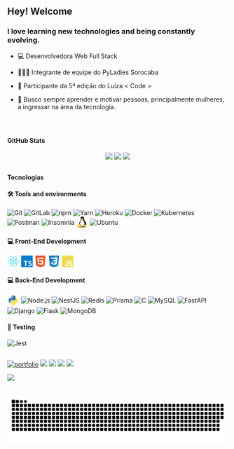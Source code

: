 <!--img width=100% src="https://capsule-render.vercel.app/api?type=waving&color=33a0ff&height=120&section=header"/-->

## Hey! Welcome
### I love learning new technologies and being constantly evolving.</h3>

<div>

- 💻 Desenvolvedora Web Full Stack

- 👩🏻‍💻 Integrante de equipe do PyLadies Sorocaba

- 💙 Participante da 5ª edição do Luiza < Code >

- 💬 Busco sempre aprender e motivar pessoas, principalmente mulheres, a ingressar na área da tecnologia.
<br />
</div>
  
<!--img alt="Pythocat" width=12% src="https://user-images.githubusercontent.com/62856269/199364542-2f206ef0-a3ea-4a58-9658-5e8e3397d5b7.png"/-->

##

<!-- GITHUB STATS -->
#### GitHub Stats
<div align="center">
  <img height="180em" src="https://github-readme-stats.vercel.app/api?username=JosianeCMagalhaes&show_icons=true&theme=tokyonight&include_all_commits=true"/>
  <img height="180em" src="https://github-readme-stats.vercel.app/api/top-langs/?username=JosianeCMagalhaes&layout=compact&langs_count=18&theme=tokyonight&include_all_commits=true"/>
  <img height="180em" src="https://github-readme-streak-stats.herokuapp.com/?user=JosianeCMagalhaes&theme=tokyonight"/>
<!-- TEMAS: github_dark, dark, radical, tokyonight, highcontrast, dracula, merko, gruvbox, onedark, omni, aura_dark -->
</div>

##

<!-- TECNOLOGIAS -->
#### Tecnologias
#### :hammer_and_wrench: Tools and environments
<div style="display: inline_block">
  <img align="center" alt="Git" title="Git" height="27" width="27" src="https://www.vectorlogo.zone/logos/git-scm/git-scm-icon.svg">
  <img align="center" alt="GitLab" title="GitLab" height="27" width="27" src="https://cdn.jsdelivr.net/gh/devicons/devicon/icons/gitlab/gitlab-original-wordmark.svg">
  <img align="center" alt="npm" title="npm" height="32" width="32" src="https://cdn.jsdelivr.net/gh/devicons/devicon/icons/npm/npm-original-wordmark.svg">
  <img align="center" alt="Yarn" title="Yarn" height="50" width="50" src="https://cdn.jsdelivr.net/gh/devicons/devicon/icons/yarn/yarn-original-wordmark.svg">
  <img align="center" alt="Heroku" title="Heroku" height="27" width="27" src="https://cdn.jsdelivr.net/gh/devicons/devicon/icons/heroku/heroku-plain.svg">
  <img align="center" alt="Docker" title="Docker" height="32" width="32" src="https://cdn.jsdelivr.net/gh/devicons/devicon/icons/docker/docker-original.svg">
  <img align="center" alt="Kubernetes" title="Kubernetes" height="32" width="32" src="https://cdn.jsdelivr.net/gh/devicons/devicon/icons/kubernetes/kubernetes-plain-wordmark.svg">
  <img align="center" alt="Postman" title="Postman" height="27" width="27" src="https://www.vectorlogo.zone/logos/getpostman/getpostman-icon.svg">
  <img align="center" alt="Insomnia" title="Insomnia" height="27" width="27" src="https://raw.githubusercontent.com/get-icon/geticon/fc0f660daee147afb4a56c64e12bde6486b73e39/icons/insomnia.svg">
  <img align="center" alt="Linux" title="Linux" height="27" width="27" src="https://raw.githubusercontent.com/devicons/devicon/master/icons/linux/linux-original.svg">
  <img align="center" alt="Ubuntu" title="Ubuntu" height="27" width="27" src="https://www.vectorlogo.zone/logos/ubuntu/ubuntu-icon.svg">
</div>
  
#### :computer: Front-End Development
<div style="display: inline_block">
  <img align="center" alt="React" title="React" height="27" width="27" src="https://raw.githubusercontent.com/devicons/devicon/master/icons/react/react-original.svg">
  <img align="center" alt="TypeScript" title="TypeScript" height="27" width="27" src="https://raw.githubusercontent.com/devicons/devicon/master/icons/typescript/typescript-plain.svg">
  <img align="center" alt="HTML" title="HTML" height="27" width="27" src="https://raw.githubusercontent.com/devicons/devicon/master/icons/html5/html5-original.svg">
  <img align="center" alt="CSS" title="CSS" height="27" width="27" src="https://raw.githubusercontent.com/devicons/devicon/master/icons/css3/css3-original.svg">
  <img align="center" alt="JavaScript" title="JavaScript" height="27" width="27" src="https://raw.githubusercontent.com/devicons/devicon/master/icons/javascript/javascript-plain.svg">
</div>
  
#### :computer: Back-End Development
<div style="display: inline_block">
  <img align="center" alt="Python" title="Python" height="27" width="27" src="https://raw.githubusercontent.com/devicons/devicon/master/icons/python/python-original.svg">
  <img align="center" alt="Node.js" title="Node.js" height="27" width="27" src="https://cdn.jsdelivr.net/gh/devicons/devicon/icons/nodejs/nodejs-original.svg">
  <img align="center" alt="NestJS" title="NestJS" height="50" width="50" src="https://cdn.jsdelivr.net/gh/devicons/devicon/icons/nestjs/nestjs-plain-wordmark.svg">
  <img align="center" alt="Redis" title="Redis" height="27" width="27" src="https://cdn.jsdelivr.net/gh/devicons/devicon/icons/redis/redis-original-wordmark.svg">
  <img align="center" alt="Prisma" title="Prisma" height="27" width="27" src="https://avatars.githubusercontent.com/u/17219288?s=200&v=4">
  <img align="center" alt="C" title="C" height="27" width="27" src="https://cdn.jsdelivr.net/gh/devicons/devicon/icons/c/c-original.svg">
  <img align="center" alt="MySQL" title="MySQL" height="27" width="27" src="https://cdn.jsdelivr.net/gh/devicons/devicon/icons/mysql/mysql-original.svg">
  <img align="center" alt="FastAPI" title="FastAPI" height="81" width="81" src="https://cdn.jsdelivr.net/gh/devicons/devicon/icons/fastapi/fastapi-original-wordmark.svg">
  <img align="center" alt="Django" title="Django" height="56" width="56" src="https://cdn.jsdelivr.net/gh/devicons/devicon/icons/django/django-plain-wordmark.svg">
  <img align="center" alt="Flask" title="Flask" height="56" width="56" src="https://cdn.jsdelivr.net/gh/devicons/devicon/icons/flask/flask-original-wordmark.svg">
  <img align="center" alt="MongoDB" title="MongoDB" height="27" width="27" src="https://cdn.jsdelivr.net/gh/devicons/devicon/icons/mongodb/mongodb-original.svg">
</div>
  
#### :test_tube: Testing
<div style="display: inline_block">
  <img align="center" alt="Jest" title="Jest" height="27" width="27" src="https://cdn.jsdelivr.net/gh/devicons/devicon/icons/jest/jest-plain.svg">
</div>
  
<!--div style="display: inline_block">
  <img align="center" alt="Python" title="Python" height="27" width="27" src="https://raw.githubusercontent.com/devicons/devicon/master/icons/python/python-original.svg">
  <img align="center" alt="Django" title="Django" height="50" width="50" src="https://cdn.jsdelivr.net/gh/devicons/devicon/icons/django/django-plain-wordmark.svg">
  <img align="center" alt="Flask" title="Flask" height="50" width="50" src="https://cdn.jsdelivr.net/gh/devicons/devicon/icons/flask/flask-original-wordmark.svg">
  <img align="center" alt="FastAPI" title="FastAPI" height="50" width="50" src="https://cdn.jsdelivr.net/gh/devicons/devicon/icons/fastapi/fastapi-original-wordmark.svg">
  <img align="center" alt="Docker" title="Docker" height="32" width="32" src="https://cdn.jsdelivr.net/gh/devicons/devicon/icons/docker/docker-original.svg">
  <img align="center" alt="Kubernetes" title="Kubernetes" height="32" width="32" src="https://cdn.jsdelivr.net/gh/devicons/devicon/icons/kubernetes/kubernetes-plain-wordmark.svg">
  <img align="center" alt="Git" title="Git" height="27" width="27" src="https://www.vectorlogo.zone/logos/git-scm/git-scm-icon.svg">
  <img align="center" alt="GitLab" title="GitLab" height="27" width="27" src="https://cdn.jsdelivr.net/gh/devicons/devicon/icons/gitlab/gitlab-original-wordmark.svg">
  <img align="center" alt="Heroku" title="Heroku" height="27" width="27" src="https://cdn.jsdelivr.net/gh/devicons/devicon/icons/heroku/heroku-plain.svg">
  <img align="center" alt="Insomnia" title="Insomnia" height="27" width="27" src="https://raw.githubusercontent.com/get-icon/geticon/fc0f660daee147afb4a56c64e12bde6486b73e39/icons/insomnia.svg">
  <img align="center" alt="Linux" title="Linux" height="27" width="27" src="https://raw.githubusercontent.com/devicons/devicon/master/icons/linux/linux-original.svg">
  <img align="center" alt="MongoDB" title="MongoDB" height="27" width="27" src="https://cdn.jsdelivr.net/gh/devicons/devicon/icons/mongodb/mongodb-original.svg">
  <img align="center" alt="Redis" title="Redis" height="27" width="27" src="https://cdn.jsdelivr.net/gh/devicons/devicon/icons/redis/redis-original-wordmark.svg">
  <img align="center" alt="MySQL" title="MySQL" height="27" width="27" src="https://cdn.jsdelivr.net/gh/devicons/devicon/icons/mysql/mysql-original.svg">
  <img align="center" alt="Node.js" title="Node.js" height="27" width="27" src="https://cdn.jsdelivr.net/gh/devicons/devicon/icons/nodejs/nodejs-original.svg">
  <img align="center" alt="NestJS" title="NestJS" height="50" width="50" src="https://cdn.jsdelivr.net/gh/devicons/devicon/icons/nestjs/nestjs-plain-wordmark.svg">
  <img align="center" alt="Postman" title="Postman" height="27" width="27" src="https://www.vectorlogo.zone/logos/getpostman/getpostman-icon.svg">
  <img align="center" alt="JavaScript" title="JavaScript" height="27" width="27" src="https://raw.githubusercontent.com/devicons/devicon/master/icons/javascript/javascript-plain.svg">
  <img align="center" alt="TypeScript" title="TypeScript" height="27" width="27" src="https://raw.githubusercontent.com/devicons/devicon/master/icons/typescript/typescript-plain.svg">
  <img align="center" alt="React" title="React" height="27" width="27" src="https://raw.githubusercontent.com/devicons/devicon/master/icons/react/react-original.svg">
  <img align="center" alt="Prisma" title="Prisma" height="27" width="27" src="https://avatars.githubusercontent.com/u/17219288?s=200&v=4">
  <img align="center" alt="HTML" title="HTML" height="27" width="27" src="https://raw.githubusercontent.com/devicons/devicon/master/icons/html5/html5-original.svg">
  <img align="center" alt="CSS" title="CSS" height="27" width="27" src="https://raw.githubusercontent.com/devicons/devicon/master/icons/css3/css3-original.svg">
  <img align="center" alt="Ubuntu" title="Ubuntu" height="27" width="27" src="https://www.vectorlogo.zone/logos/ubuntu/ubuntu-icon.svg">
  <img align="right" alt="Josi-pic" height="150" style="border-radius:50px;" src="https://user-images.githubusercontent.com/62856269/206440962-acf95e45-4501-4b93-a3ea-470bc3e77a9d.png">
</div-->

##

<!-- REDES SOCIAIS -->
<div align="left">
  <a href="https://josianecmagalhaes.github.io/" target="_blank"><img src="https://img.shields.io/badge/Portfolio-042549?style=for-the-badge&logo=moleculer&logoColor=white&color=blueviolet" alt="portfolio" /></a>
  <a href="https://www.linkedin.com/in/josianemagalhaes" target="_blank"><img src="https://img.shields.io/badge/-LinkedIn-%230077B5?style=for-the-badge&logo=linkedin&logoColor=white" target="_blank"></a>
  <a href ="mailto:josymagalhaes18@gmail.com"><img src="https://img.shields.io/badge/-Gmail-%23333?style=for-the-badge&logo=gmail&logoColor=white" target="_blank"></a>
  <a href="https://medium.com/@josianemagalhaes" target="_blank"><img src="https://img.shields.io/badge/Medium-12100E?style=for-the-badge&logo=medium&logoColor=white" target="_blank"></a>
  <a href="https://codepen.io/josianecmagalhaes" target="_blank"><img src="https://img.shields.io/badge/Codepen-000000?style=for-the-badge&logo=codepen&logoColor=white" target="_blank"></a>
</div>

![](https://visitor-badge.glitch.me/badge?page_id=JosianeCMagalhaes)
</div>

<!--[![Ashutosh's github activity graph](https://activity-graph.herokuapp.com/graph?username=JosianeCMagalhaes&bg_color=0d1117&color=3399ff&line=fb7ecd&point=ffbde0&area=true&hide_border=true)](https://github.com/ashutosh00710/github-readme-activity-graph)-->



##

<div>
  
  ![Snake animation](https://github.com/JosianeCMagalhaes/JosianeCMagalhaes/blob/output/github-contribution-grid-snake.svg)

</div>

<!--img width=100% src="https://capsule-render.vercel.app/api?type=waving&color=33a0ff&height=120&section=footer"/-->


